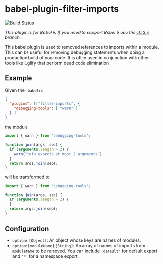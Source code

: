 # babel-plugin-filter-imports

[![Build Status](https://travis-ci.org/ember-cli/babel-plugin-filter-imports.svg?branch=master)](https://travis-ci.org/ember-cli/babel-plugin-filter-imports)

*This plugin is for Babel 6. If you need to support Babel 5 use the [v0.2.x](https://github.com/ember-cli/babel-plugin-filter-imports/tree/v0.2.x) branch.*

This babel plugin is used to removed references to imports within a module. This can be useful for removing debugging statements when doing a production build of your code. It is often used in conjunction with other tools like Uglify that perform dead code elimination.

## Example

Given the `.babelrc`

```json
{
  "plugins": [["filter-imports", {
    "debugging-tools": [ "warn" ]
  }]]
}
```

the module

```js
import { warn } from 'debugging-tools';

function join(args, sep) {
  if (arguments.length > 2) {
    warn("join expects at most 2 arguments");
  }
  return args.join(sep);
}
```

will be transformed to

```js
import { warn } from 'debugging-tools';

function join(args, sep) {
  if (arguments.length > 2) {
  }
  return args.join(sep);
}
```

## Configuration

- `options` `[Object]`: An object whose keys are names of modules.
- `options[moduleName]` `[String]`: An array of names of imports from `moduleName` to be removed. You can include `'default'` for default export and `'*'` for a namespace export.
